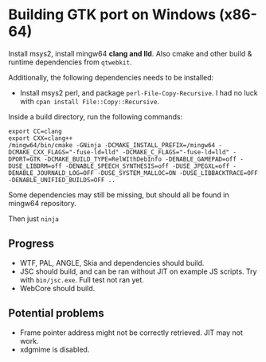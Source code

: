 # Building GTK port on Windows (x86-64)

Install msys2, install mingw64 **clang and lld**. Also cmake and other build & runtime dependencies from `qtwebkit`.

Additionally, the following dependencies needs to be installed:
- Install msys2 perl, and package `perl-File-Copy-Recursive`. I had no luck with `cpan install File::Copy::Recursive`.

Inside a build directory, run the following commands:

```
export CC=clang
export CXX=clang++
/mingw64/bin/cmake -GNinja -DCMAKE_INSTALL_PREFIX=/mingw64 -DCMAKE_CXX_FLAGS="-fuse-ld=lld" -DCMAKE_C_FLAGS="-fuse-ld=lld" -DPORT=GTK -DCMAKE_BUILD_TYPE=RelWIthDebInfo -DENABLE_GAMEPAD=off -DUSE_LIBDRM=off -DENABLE_SPEECH_SYNTHESIS=off -DUSE_JPEGXL=off -DENABLE_JOURNALD_LOG=OFF -DUSE_SYSTEM_MALLOC=ON -DUSE_LIBBACKTRACE=OFF -DENABLE_UNIFIED_BUILDS=OFF ..
```

Some dependencies may still be missing, but should all be found in mingw64 repository.

Then just `ninja`

## Progress
- WTF, PAL, ANGLE, Skia and dependencies should build.
- JSC should build, and can be ran without JIT on example JS scripts. Try with `bin/jsc.exe`. Full test not ran yet.
- WebCore should build.

## Potential problems

- Frame pointer address might not be correctly retrieved. JIT may not work.
- xdgmime is disabled.
